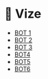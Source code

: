 # 📅 Vize

<!--Index-->

- [BOT 1](BOT%201.pdf)
- [BOT 2](BOT%202.pdf)
- [BOT 3](BOT%203.pdf)
- [BOT4](BOT4.pdf)
- [BOT5](BOT5.pdf)
- [BOT6](BOT6.pdf)

<!--Index-->
